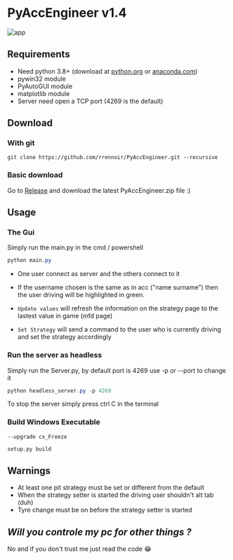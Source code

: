 # PyAccEngineer v1.4

![app](https://i.imgur.com/CKuR1CS.png)

## Requirements

- Need python 3.8+ (download at [python.org](https://www.python.org/downloads/) or [anaconda.com](https://www.anaconda.com/products/individual))
- pywin32 module
- PyAutoGUI module
- matplotlib module
- Server need open a TCP port (4269 is the default)

## Download

### With git

`git clone https://github.com/rrennoir/PyAccEngineer.git --recursive`

### Basic download

 Go to [Release](https://github.com/rrennoir/PyAccEngineer/releases) and download the latest PyAccEngineer.zip file :)

## Usage

### The Gui

Simply run the main.py in the cmd / powershell

```powershell
python main.py
```

- One user connect as server and the others connect to it

- If the username chosen is the same as in acc ("name surname") then the user driving will be highlighted in green.
- `Update values` will refresh the information on the strategy page to the lastest value in game (mfd page)
- `Set Strategy` will send a command to the user who is currently driving and set the strategy accordingly

### Run the server as headless

Simply run the Server.py, by default port is 4269 use -p or --port to change it

```powershell
python headless_server.py -p 4269
```

To stop the server simply press ctrl C in the terminal

### Build Windows Executable ###

```pip install
--upgrade cx_Freeze
```
```python
setup.py build
```


## Warnings

- At least one pit strategy must be set or different from the default
- When the strategy setter is started the driving user shouldn't alt tab (duh)
- Tyre change must be on before the strategy setter is started

## ***Will you controle my pc for other things ?***

No and if you don't trust me just read the code 😂
